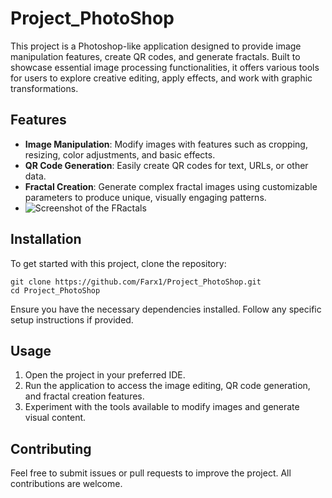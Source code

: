 # Project_PhotoShop

This project is a Photoshop-like application designed to provide image manipulation features, create QR codes, and generate fractals. Built to showcase essential image processing functionalities, it offers various tools for users to explore creative editing, apply effects, and work with graphic transformations.

## Features

- **Image Manipulation**: Modify images with features such as cropping, resizing, color adjustments, and basic effects.
- **QR Code Generation**: Easily create QR codes for text, URLs, or other data.
- **Fractal Creation**: Generate complex fractal images using customizable parameters to produce unique, visually engaging patterns.
- ![Screenshot of the FRactals](images/screenshot.png)


## Installation

To get started with this project, clone the repository:

```
git clone https://github.com/Farx1/Project_PhotoShop.git
cd Project_PhotoShop
```
Ensure you have the necessary dependencies installed. Follow any specific setup instructions if provided.

## Usage

1. Open the project in your preferred IDE.
2. Run the application to access the image editing, QR code generation, and fractal creation features.
3. Experiment with the tools available to modify images and generate visual content.

## Contributing

Feel free to submit issues or pull requests to improve the project. All contributions are welcome.

